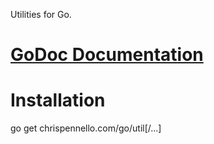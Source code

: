 Utilities for Go.

# [GoDoc Documentation](https://godoc.org/chrispennello.com/go/util)

# Installation
go get chrispennello.com/go/util[/...]
